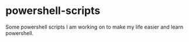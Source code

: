 # powershell-scripts
Some powershell scripts I am working on to make my life easier and learn powershell.
